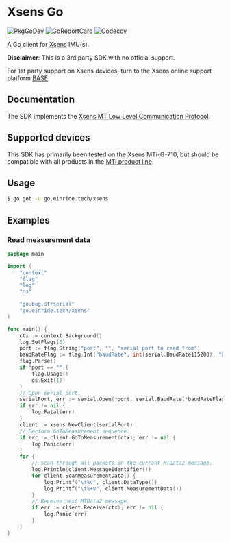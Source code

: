 # Xsens Go

[![PkgGoDev](https://pkg.go.dev/badge/go.einride.tech/xsens)](https://pkg.go.dev/go.einride.tech/xsens)
[![GoReportCard](https://goreportcard.com/badge/go.einride.tech/xsens)](https://goreportcard.com/report/go.einride.tech/xsens)
[![Codecov](https://codecov.io/gh/einride/xsens-go/branch/master/graph/badge.svg)](https://codecov.io/gh/einride/xsens-go)

A Go client for [Xsens](https://xsens.com) IMU(s).

**Disclaimer**: This is a 3rd party SDK with no official support.

For 1st party support on Xsens devices, turn to the Xsens online support
platform [BASE](https://base.xsens.com/hc/en-us).

## Documentation

The SDK implements the
[Xsens MT Low Level Communication Protocol](https://www.xsens.com/hubfs/Downloads/Manuals/MT_Low-Level_Documentation.pdf).

## Supported devices

This SDK has primarily been tested on the Xsens MTi-G-710, but should be
compatible with all products in the
[MTi product line](https://www.xsens.com/mti-products).

## Usage

```bash
$ go get -u go.einride.tech/xsens
```

## Examples

### Read measurement data

```go
package main

import (
	"context"
	"flag"
	"log"
	"os"

	"go.bug.st/serial"
	"go.einride.tech/xsens"
)

func main() {
	ctx := context.Background()
	log.SetFlags(0)
	port := flag.String("port", "", "serial port to read from")
	baudRateFlag := flag.Int("baudRate", int(serial.BaudRate115200), "baud rate for serial port")
	flag.Parse()
	if *port == "" {
		flag.Usage()
		os.Exit(1)
	}
	// Open serial port.
	serialPort, err := serial.Open(*port, serial.BaudRate(*baudRateFlag))
	if err != nil {
		log.Fatal(err)
	}
	client := xsens.NewClient(serialPort)
	// Perform GoToMeasurement sequence.
	if err := client.GoToMeasurement(ctx); err != nil {
		log.Panic(err)
	}
	for {
		// Scan through all packets in the current MTData2 message.
		log.Println(client.MessageIdentifier())
		for client.ScanMeasurementData() {
			log.Printf("\t%v", client.DataType())
			log.Printf("\t%+v", client.MeasurementData())
		}
		// Receive next MTData2 message.
		if err := client.Receive(ctx); err != nil {
			log.Panic(err)
		}
	}
}
```
